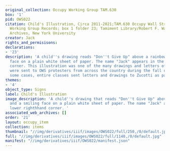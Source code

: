 ```yaml
---
original_collection: Occupy Working Group TAM.630
box: '1'
pid: OWS022
citation: Child's Illustration, Circa 2011-2021;TAM.630 Occupy Wall Street Archives
  Working Group Records; box 1 folder 23; Tamiment Library/Robert F. Wagner Labor
  Archives, New York University
creator: Jack
rights_and_permisisons:
declarations:
- '23'
description: 'A child''s drawing reads "Don''t Give Up" above a rainbow and a smiling
  face on a plain white sheet of paper. The name "Jack" appears in the lower righthhand
  corner. This illustration was one of the many drawings and letters of support that
  were sent to OWS protesters from across the country during the fall of 2011. In
  some cases, entire classes sent letters and drawings to Zucotti as part of an assignment. '
themes:
- '4'
object_type: Signs
label: Child's Illustration
image_description: 'A child''s drawing that reads "Don''t Give Up" above a rainbow
  and a smiling face on a plain white sheet of paper. The name "Jack" appears in the
  lower righthhand corner. '
associated_web_archives: []
order: '21'
layout: occupy_item
collection: items
thumbnail: "//img/derivatives/iiif/images/OWS022/full/250,/0/default.jpg"
full: "//img/derivatives/iiif/images/OWS022/full/1140,/0/default.jpg"
manifest: "//img/derivatives/iiif/OWS022/manifest.json"
---
```

